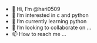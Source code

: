 - 👋 Hi, I’m @hari0509
- 👀 I’m interested in c and python
- 🌱 I’m currently learning python
- 💞️ I’m looking to collaborate on ...
- 📫 How to reach me ...

<!---
hari0509/hari0509 is a ✨ special ✨ repository because its `README.md` (this file) appears on your GitHub profile.
You can click the Preview link to take a look at your changes.
--->
